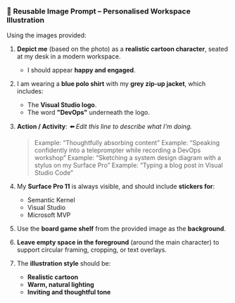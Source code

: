 ### 📸 **Reusable Image Prompt – Personalised Workspace Illustration**

Using the images provided:

1. **Depict me** (based on the photo) as a **realistic cartoon character**, seated at my desk in a modern workspace.

   - I should appear **happy and engaged**.

2. I am wearing a **blue polo shirt** with my **grey zip-up jacket**, which includes:

   - The **Visual Studio logo**.
   - The word **"DevOps"** underneath the logo.

3. **Action / Activity**:
   _⬅️ Edit this line to describe what I’m doing._

   > Example: “Thoughtfully absorbing content”
   > Example: “Speaking confidently into a teleprompter while recording a DevOps workshop”
   > Example: “Sketching a system design diagram with a stylus on my Surface Pro”
   > Example: “Typing a blog post in Visual Studio Code”

4. My **Surface Pro 11** is always visible, and should include **stickers for**:

   - Semantic Kernel
   - Visual Studio
   - Microsoft MVP

5. Use the **board game shelf** from the provided image as the **background**.

6. **Leave empty space in the foreground** (around the main character) to support circular framing, cropping, or text overlays.

7. The **illustration style** should be:

   - **Realistic cartoon**
   - **Warm, natural lighting**
   - **Inviting and thoughtful tone**
